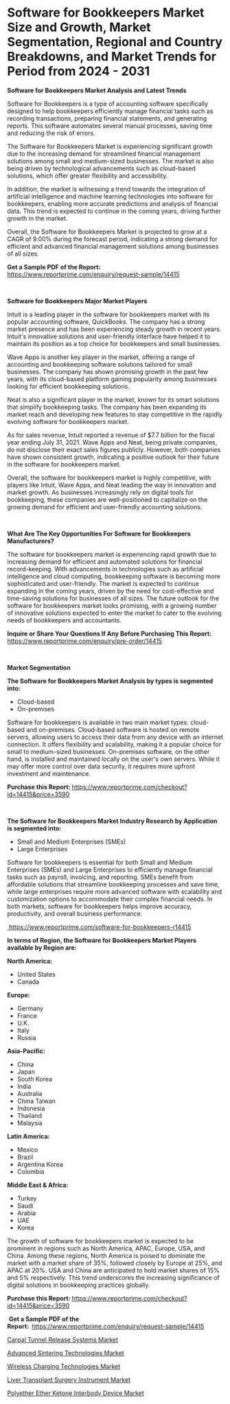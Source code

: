 <p><h1>Software for Bookkeepers Market Size and Growth, Market Segmentation, Regional and Country Breakdowns, and Market Trends for Period from 2024 -  2031</h1></p><p><strong>Software for Bookkeepers Market Analysis and Latest Trends</strong></p>
<p><p>Software for Bookkeepers is a type of accounting software specifically designed to help bookkeepers efficiently manage financial tasks such as recording transactions, preparing financial statements, and generating reports. This software automates several manual processes, saving time and reducing the risk of errors.</p><p>The Software for Bookkeepers Market is experiencing significant growth due to the increasing demand for streamlined financial management solutions among small and medium-sized businesses. The market is also being driven by technological advancements such as cloud-based solutions, which offer greater flexibility and accessibility.</p><p>In addition, the market is witnessing a trend towards the integration of artificial intelligence and machine learning technologies into software for bookkeepers, enabling more accurate predictions and analysis of financial data. This trend is expected to continue in the coming years, driving further growth in the market.</p><p>Overall, the Software for Bookkeepers Market is projected to grow at a CAGR of 9.00% during the forecast period, indicating a strong demand for efficient and advanced financial management solutions among businesses of all sizes.</p></p>
<p><strong>Get a Sample PDF of the Report:&nbsp;</strong> <a href="https://www.reportprime.com/enquiry/request-sample/14415">https://www.reportprime.com/enquiry/request-sample/14415</a></p>
<p>&nbsp;</p>
<p><strong>Software for Bookkeepers Major Market Players</strong></p>
<p><p>Intuit is a leading player in the software for bookkeepers market with its popular accounting software, QuickBooks. The company has a strong market presence and has been experiencing steady growth in recent years. Intuit's innovative solutions and user-friendly interface have helped it to maintain its position as a top choice for bookkeepers and small businesses.</p><p>Wave Apps is another key player in the market, offering a range of accounting and bookkeeping software solutions tailored for small businesses. The company has shown promising growth in the past few years, with its cloud-based platform gaining popularity among businesses looking for efficient bookkeeping solutions.</p><p>Neat is also a significant player in the market, known for its smart solutions that simplify bookkeeping tasks. The company has been expanding its market reach and developing new features to stay competitive in the rapidly evolving software for bookkeepers market.</p><p>As for sales revenue, Intuit reported a revenue of $7.7 billion for the fiscal year ending July 31, 2021. Wave Apps and Neat, being private companies, do not disclose their exact sales figures publicly. However, both companies have shown consistent growth, indicating a positive outlook for their future in the software for bookkeepers market.</p><p>Overall, the software for bookkeepers market is highly competitive, with players like Intuit, Wave Apps, and Neat leading the way in innovation and market growth. As businesses increasingly rely on digital tools for bookkeeping, these companies are well-positioned to capitalize on the growing demand for efficient and user-friendly accounting solutions.</p></p>
<p>&nbsp;</p>
<p><strong>What Are The Key Opportunities For Software for Bookkeepers Manufacturers?</strong></p>
<p><p>The software for bookkeepers market is experiencing rapid growth due to increasing demand for efficient and automated solutions for financial record-keeping. With advancements in technologies such as artificial intelligence and cloud computing, bookkeeping software is becoming more sophisticated and user-friendly. The market is expected to continue expanding in the coming years, driven by the need for cost-effective and time-saving solutions for businesses of all sizes. The future outlook for the software for bookkeepers market looks promising, with a growing number of innovative solutions expected to enter the market to cater to the evolving needs of bookkeepers and accountants.</p></p>
<p><strong>Inquire or Share Your Questions If Any Before Purchasing This Report:</strong> <a href="https://www.reportprime.com/enquiry/pre-order/14415">https://www.reportprime.com/enquiry/pre-order/14415</a></p>
<p>&nbsp;</p>
<p><strong>Market Segmentation</strong></p>
<p><strong>The Software for Bookkeepers Market Analysis by types is segmented into:</strong></p>
<p><ul><li>Cloud-based</li><li>On-premises</li></ul></p>
<p><p>Software for bookkeepers is available in two main market types: cloud-based and on-premises. Cloud-based software is hosted on remote servers, allowing users to access their data from any device with an internet connection. It offers flexibility and scalability, making it a popular choice for small to medium-sized businesses. On-premises software, on the other hand, is installed and maintained locally on the user's own servers. While it may offer more control over data security, it requires more upfront investment and maintenance.</p></p>
<p><strong>Purchase this Report:&nbsp;</strong><a href="https://www.reportprime.com/checkout?id=14415&price=3590">https://www.reportprime.com/checkout?id=14415&price=3590</a></p>
<p>&nbsp;</p>
<p><strong>The Software for Bookkeepers Market Industry Research by Application is segmented into:</strong></p>
<p><ul><li>Small and Medium Enterprises (SMEs)</li><li>Large Enterprises</li></ul></p>
<p><p>Software for bookkeepers is essential for both Small and Medium Enterprises (SMEs) and Large Enterprises to efficiently manage financial tasks such as payroll, invoicing, and reporting. SMEs benefit from affordable solutions that streamline bookkeeping processes and save time, while large enterprises require more advanced software with scalability and customization options to accommodate their complex financial needs. In both markets, software for bookkeepers helps improve accuracy, productivity, and overall business performance.</p></p>
<p><a href="https://www.reportprime.com/software-for-bookkeepers-r14415">&nbsp;https://www.reportprime.com/software-for-bookkeepers-r14415</a></p>
<p><strong>In terms of Region, the Software for Bookkeepers Market Players available by Region are:</strong></p>
<p>
    <p> <strong> North America: </strong>
        <ul>
            <li>United States</li>
            <li>Canada</li>
        </ul>
        </p> 
    <p> <strong> Europe: </strong>
        <ul>
            <li>Germany</li>
            <li>France</li>
            <li>U.K.</li>
            <li>Italy</li>
            <li>Russia</li>
        </ul>
        </p> 
    <p> <strong> Asia-Pacific: </strong>
        <ul>
            <li>China</li>
            <li>Japan</li>
            <li>South Korea</li>
            <li>India</li>
            <li>Australia</li>
            <li>China Taiwan</li>
            <li>Indonesia</li>
            <li>Thailand</li>
            <li>Malaysia</li>
        </ul>
        </p> 
    <p> <strong> Latin America: </strong>
        <ul>
            <li>Mexico</li>
            <li>Brazil</li>
            <li>Argentina Korea</li>
            <li>Colombia</li>
        </ul>
        </p> 
    <p> <strong> Middle East & Africa: </strong>
        <ul>
            <li>Turkey</li>
            <li>Saudi</li>
            <li>Arabia</li>
            <li>UAE</li>
            <li>Korea</li>
        </ul>
    </p>
    </p>
<p><p>The growth of software for bookkeepers market is expected to be prominent in regions such as North America, APAC, Europe, USA, and China. Among these regions, North America is poised to dominate the market with a market share of 35%, followed closely by Europe at 25%, and APAC at 20%. USA and China are anticipated to hold market shares of 15% and 5% respectively. This trend underscores the increasing significance of digital solutions in bookkeeping practices globally.</p></p>
<p><strong>Purchase this Report: </strong><a href="https://www.reportprime.com/checkout?id=14415&price=3590">https://www.reportprime.com/checkout?id=14415&price=3590</a></p>
<p>&nbsp;<strong>Get a Sample PDF of the Report:&nbsp;&nbsp;</strong><a href="https://www.reportprime.com/enquiry/request-sample/14415">https://www.reportprime.com/enquiry/request-sample/14415</a></p>
<p><strong></strong></p>
<p><p><a href="https://medium.com/@obiemante_40648/carpal-tunnel-release-systems-market-share-market-analysis-growth-trends-forecasts-for-period-7e8fa5f06c5c">Carpal Tunnel Release Systems Market</a></p><p><a href="https://github.com/LiamKanenood/Market-Research-Report-List-2/blob/main/advanced-sintering-technologies-market.md">Advanced Sintering Technologies Market</a></p><p><a href="https://github.com/rslnowrouzi/Market-Research-Report-List-2/blob/main/wireless-charging-technologies-market.md">Wireless Charging Technologies Market</a></p><p><a href="https://medium.com/@soloncarter54/liver-transplant-surgery-instrument-market-share-size-trends-industry-analysis-report-by-type-9a3d000bce65">Liver Transplant Surgery Instrument Market</a></p><p><a href="https://medium.com/@berugaru/polyether-ether-ketone-interbody-device-market-research-report-exploring-market-size-and-revenue-fcce2f5dbe73">Polyether Ether Ketone Interbody Device Market</a></p></p>